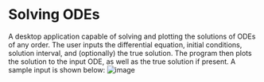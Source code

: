 # Solving ODEs
A desktop application capable of solving and plotting the solutions of ODEs of any order. The user inputs the differential equation, initial conditions, solution interval, and (optionally) the true solution. The program then plots the solution to the input ODE, as well as the true solution if present. A sample input is shown below:
![image](https://user-images.githubusercontent.com/101427765/217077682-15977454-43b0-45db-823e-3e3a2d28c525.png)
